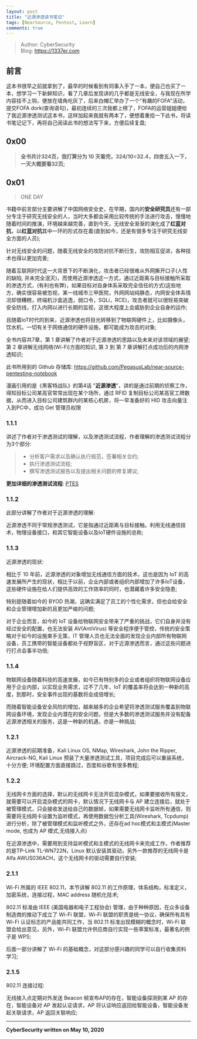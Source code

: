 ```yaml
---
layout: post
title: "近源渗透读书笔记"
tags: [NearSource, Pentest, Learn]
comments: true
---
```



> Author: CyberSecurity   
> Blog: https://1337er.com

## 前言

这本书很早之前就拿到了，最早的时候看到有同事入手了一本，便自己也买了一本，想学习一下新鲜知识，看了几章后发现讲的几乎都是无线安全，与我现在所学内容挂不上钩，便放在墙角吃灰了，后来白帽汇举办了一个"有趣的FOFA"活动，提交FOFA dork(查询语句)，最初连续的三次我都上榜了，FOFA的运营姐姐便给了我近源渗透测试这本书，这样加起来我就有两本了，便想着重拾一下此书，将读书笔记记下，再将自己阅读此书的想法写下来，方便后续复盘;

## 0x00

> **全书共计324页，我打算分为 10 天看完，324/10=32.4，四舍五入一下，一天大概要看32页;**

## 0x01
> ONE DAY

书籍中前言部分主要讲解了中国网络安全史，在早期，国内的**安全研究员**还有一部分专注于研究无线安全的人，当时大多都会采用比较传统的手法进行攻击，慢慢地随着时间的推演，环境越来越完善，直到今天，无线安全渐渐的演化成了**红蓝对抗**，以**红蓝对抗**其中一环的形式存在着(直到如今，还是有很多专注于研究无线安全方面的人员);

针对无线安全的问题，随着无线安全的攻防对抗不断衍生，攻防相互促进，各种技术也得以更加完善;

随着互联网时代这一大背景下的不断演化，攻击者已经很难从外网撕开口子(人性的缺陷, 并未完全泯灭)，而使用近源渗透这一方式，通过近距离与目标接触所采取的渗透方式，(有利也有弊)，如果目标对自身体系采取完全信任的方式(这些地方，确实很容易被忽视，某一线城市三甲医院，外网网站纯静态，内网安全体系情况却很糟糕，终端机沙盒逃逸，弱口令，SQLi，RCE)，攻击者就可以很轻易突破安全防线，打入内网以进行长期的监视，这很大程度上会威胁到企业自身的运作;

且随着IoT时代的到来，近源渗透也将目光转移到了物联网硬件上，比如摄像头，饮水机，一切有关于网络通信的硬件设施，都可能成为攻击的对象;

全书内容共7章，第 1 章讲解了作者对于近源渗透的思路以及未来对该领域的展望;
第 2 章讲解无线网络(Wi-Fi)方面的知识, 第 3 到 第 7 章讲解打点成功后的内网渗透知识;

此书所用到的 Github 存储库: https://github.com/PegasusLab/near-source-pentesting-notebook

漫画引用的是《黑客特战队》的第4话 "**近源渗透**"，讲的是通过前期的侦察工作，得知目标公司某高官常常出现在某个场所，通过 RFID 复制目标公司某高官工牌数据，从而进入目标公司建筑群内的某核心机房，将一早准备好的 HID 攻击向量注入到PC中，成功 Get 管理员权限

### 1.1.1

讲述了作者对于渗透测试的理解，以及渗透测试流程，作者理解的渗透测试流程分为3个部分:

> * 分析客户需求以及确认执行规范，签署相关合约;
> * 执行渗透测试流程;
> * 撰写渗透测试报告以及提出相关问题的修复建议;

**更加详细的渗透测试流程**: [PTES](http://www.pentest-standard.org/index.php/Main_Page)

### 1.1.2

此部分讲解了作者对于近源渗透的理解:

近源渗透不同于常规渗透测试，它是指通过近距离与目标接触。利用无线通信技术，物理设备接口，和其它智能设备以及IoT硬件设施的总称;

### 1.1.3

近源渗透的现状:

相比于 10 年前，近源渗透的对象增加无线通信方面的技术，这也是因为 IoT 的高速发展所产生的现状，相比于以前，企业内部或者组织内部增加了许多IoT设备，这些硬件设施在给人们提供高效的工作效率的同时，也潜藏着许多安全隐患;

特别是随着如今的 BYOD 热潮，这确实满足了员工的个性化需求，但也会给安全和企业管理增加新的且更加严峻的问题;

对于企业而言，如今的 IoT 设备给物联网安全带来了严重的挑战，它们自身并没有经过安全的配置，也无法安装 AV(AntiVirus) 等安全程序便于管控，传统的安全策略对于如今的设施束手无策，IT 管理人员也无法全面的发现企业内部所有物联网设备，员工携带的智能设备都处于视野盲区，对于近源渗透而言，通过这些问题进行打点会事半功倍;

### 1.1.4

物联网设备随着科技的高速发展，如今已有特别多的企业或者组织将物联网设备应用于企业内部，以实现业务需求，过不了几年，IoT 的覆盖率将会达到一种新的高度，到那时，安全事件出现的基数将会成倍增长;

而随着智能设备安全风险的增加，越来越多的企业希望将渗透测试服务覆盖到物联网设备环境，发现企业内潜在的安全问题，但是大多数的渗透测试服务并没有配备近源渗透相关的服务，这是一种新的机遇，亦是一种挑战;

### 1.2.1

近源渗透的前期准备，Kali Linux OS, NMap, Wireshark, John the Ripper, Aircrack-NG, Kali Linux 预装了大量渗透测试工具，项目完成后可以重装系统，十分方便;
环境配置方面直接跳过，百度和谷歌有很多教程;

### 1.2.2

无线网卡方面的选择，默认的无线网卡无法开启混杂模式，如果要接收所有报文，就需要可以开启混杂模式的网卡，默认情况下无线网卡与 AP 建立连接后，就处于被管理模式，只会接收发送给自己的数据帧，如果需要无线网卡监听所有通信，则需要将无线网卡设置为监听模式，再使用数据包分析工具(Wireshark, Tcpdump)进行分析，除了被管理模式和监听模式之外，还存在ad hoc模式和主模式(Master mode, 也成为 AP 模式,无线接入点)

在近源渗透中，需要用到支持监听模式和主模式的无线网卡来完成工作，作者推荐的是TP-Link TL-WN722N，Linux 默认安装其驱动，另外一款推荐的无线网卡是Alfa AWUS036ACH，这个无线网卡的驱动需要自行安装;

### 2.1.1

Wi-Fi 所属的 IEEE 802.11，本节讲解 802.11 的工作原理，体系结构，标准定义，加密系统，连接过程，MAC address 随机化技术;

802.11 标准由 IEEE (美国电器和电子工程协会) 管理，由于种种原因，在众多设备制造商的推动下成立了 Wi-Fi 联盟，Wi-Fi 联盟的职责是统一协议，确保所有具有 Wi-Fi 认证标志的产品能共同工作，当 802.11 标准出现模糊的概念时，Wi-Fi 联盟会给出意见，另外，Wi-Fi 联盟允许供应商自行实现一些草案标准，最著名的例子是 WPS;

后面一部分讲解了 Wi-Fi 的基础概念，对这部分感兴趣的同学可以自行收集资料学习;

### 2.1.5

802.11 连接过程:

无线接入点定期对外发送 Beacon 帧宣布AP的存在，智能设备探测到某 AP 的存在，智能设备对 AP 发起认证请求，AP 将认证响应返回给智能设备，智能设备发起关联请求，AP 返回关联响应;

---
**CyberSecurity written on May 10, 2020**
